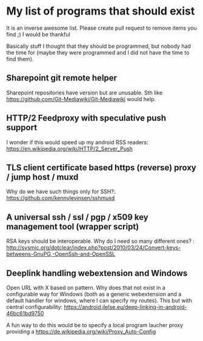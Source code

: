 # My list of programs that should exist

It is an inverse awesome list. Please create pull request to remove items you find ;) I would be thankful

Basically stuff I thought that they should be programmed, but nobody had the time for (maybe they were programmed and I did not have the time to find them).

## Sharepoint git remote helper
Sharepoint repositories have version but are unusable. Sth like  https://github.com/Git-Mediawiki/Git-Mediawiki would help.

## HTTP/2 Feedproxy with speculative push support
I wonder if this would speed up my android RSS readers: https://en.wikipedia.org/wiki/HTTP/2_Server_Push

## TLS client certificate based https (reverse) proxy / jump host / muxd
Why do we have such things only for SSH?:  https://github.com/kennylevinsen/sshmuxd

## A universal ssh / ssl / pgp / x509 key management tool (wrapper script)
RSA keys should be interoperable. Why do I need so many different ones? : http://sysmic.org/dotclear/index.php?post/2010/03/24/Convert-keys-betweens-GnuPG,-OpenSsh-and-OpenSSL

## Deeplink handling webextension and Windows
Open URL with X based on pattern. Why does that not exist in a configurable way for Windows (both as a generic webextension and a default handler for windows, where I can specify my routes). This but with central configurability: https://android.jlelse.eu/deep-linking-in-android-46bc61bd9750

A fun way to do this would be to specify a local program laucher proxy providing a https://de.wikipedia.org/wiki/Proxy_Auto-Config
